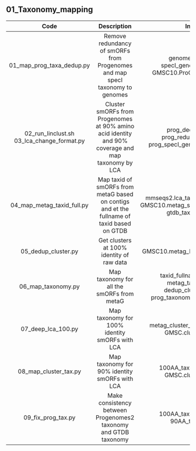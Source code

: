 ## 01_Taxonomy_mapping

| **Code** | **Description** | **Input** | **Output** |
| :---: | :---: | :---: | :---: |
| 01_map_prog_taxa_dedup.py | Remove redundancy of smORFs from Progenomes and map specI taxonomy to genomes | genome_prog.tsv specI_genome_taxa.txt GMSC10.ProG_smorfs.faa.gz | prog_specI_genome_taxa.tsv prog_dedup_sort.faa.gz prog_redundant.tsv.gz |
| 02_run_linclust.sh 03_lca_change_format.py | Cluster smORFs from Progenomes at 90% amino acid identity and 90% coverage and map taxonomy by LCA | prog_dedup.faa.gz prog_redundant.tsv.gz prog_specI_genome_taxa.tsv.gz | prog_taxonomy_change.tsv.gz |
| 04_map_metag_taxid_full.py | Map taxid of smORFs from metaG based on contigs and et the fullname of taxid based on GTDB | mmseqs2.lca_taxonomy.full.tsv.xz GMSC10.metag_smorfs.rename.txt.xz gtdb_taxonomy.tsv | metag_taxid.tsv.xz taxid_fullname_gtdb.tsv |
| 05_dedup_cluster.py | Get clusters at 100% identity of raw data | GMSC10.metag_ProG_smorfs.faa.gz | dedup_cluster.tsv.gz |
| 06_map_taxonomy.py | Map taxonomy for all the smORFs from metaG | taxid_fullname_gtdb.tsv metag_taxid.tsv.xz dedup_cluster.tsv.gz prog_taxonomy_change.tsv.gz | metag_cluster_taxonomy.tsv.xz |
| 07_deep_lca_100.py | Map taxonomy for 100% identity smORFs with LCA | metag_cluster_taxonomy.tsv.xz GMSC.cluster.tsv.gz | 100AA_taxonomy.tsv.xz |
| 08_map_cluster_tax.py | Map taxonomy for 90% identity smORFs with LCA | 100AA_taxonomy.tsv.xz GMSC.cluster.tsv.gz | 90AA_tax.tsv.xz |
| 09_fix_prog_tax.py | Make consistency between Progenomes2 taxonomy and GTDB taxonomy | 100AA_taxonomy.tsv.xz 90AA_tax.tsv.xz | GMSC10.100AA.taxonomy.tsv GMSC10.90AA.taxonomy.tsv |
